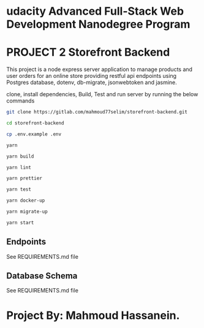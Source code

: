 # udacity Advanced Full-Stack Web Development Nanodegree Program

# PROJECT 2 Storefront Backend

This project is a node express server application to manage products and user orders for an online store providing restful api endpoints using Postgres database, dotenv, db-migrate, jsonwebtoken and jasmine.

clone, install dependencies, Build, Test and run server by running the below commands

```bash
git clone https://gitlab.com/mahmoud77selim/storefront-backend.git
```
```bash
cd storefront-backend
```
```bash
cp .env.example .env
```
```bash
yarn
```
```bash
yarn build
```
```bash
yarn lint
```
```bash
yarn prettier
```
```bash
yarn test
```
```bash
yarn docker-up
```
```bash
yarn migrate-up
```

```bash
yarn start
```

## Endpoints
See REQUIREMENTS.md file
## Database Schema
See REQUIREMENTS.md file
# Project By: Mahmoud Hassanein.